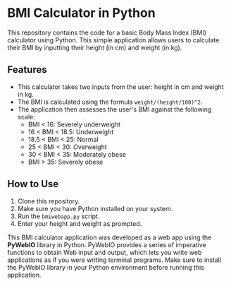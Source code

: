 # BMI Calculator in Python

This repository contains the code for a basic Body Mass Index (BMI) calculator using Python. This simple application allows users to calculate their BMI by inputting their height (in cm) and weight (in kg).

## Features

- This calculator takes two inputs from the user: height in cm and weight in kg.
- The BMI is calculated using the formula `weight/(height/100)^2`.
- The application then assesses the user's BMI against the following scale:
    - BMI < 16: Severely underweight
    - 16 < BMI < 18.5: Underweight
    - 18.5 < BMI < 25: Normal
    - 25 < BMI < 30: Overweight
    - 30 < BMI < 35: Moderately obese
    - BMI > 35: Severely obese

## How to Use

1. Clone this repository.
2. Make sure you have Python installed on your system.
3. Run the `bmiwebapp.py` script.
4. Enter your height and weight as prompted.

This BMI calculator application was developed as a web app using the **PyWebIO**  library in Python. PyWebIO provides a series of imperative functions to obtain Web input and output, which lets you write web applications as if you were writing terminal programs. Make sure to install the PyWebIO library in your Python environment before running this application.
